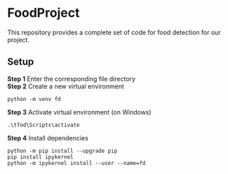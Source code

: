 # FoodProject
This repository provides a complete set of code for food detection for our project.

## Setup
**Step 1** Enter the corresponding file directory <br>
**Step 2** Create a new virtual environment
```
python -m venv fd
```
**Step 3** Activate virtual environment (on Windows)
```
.\tfod\Scripts\activate
```
**Step 4** Install dependencies
```
python -m pip install --upgrade pip
pip install ipykernel
python -m ipykernel install --user --name=fd
```

